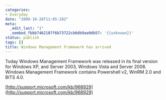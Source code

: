 ```yaml
---
categories:
- Everyday
date: "2009-10-28T11:05:28Z"
meta:
  _edit_last: "1"
  _oembed_fbbb7462107f6b73722cb6db9ae0db57: '{{unknown}}'
status: publish
tags: []
title: Windows Management Framework has arrived
---
```

Today Windows Management Framework was released in its final version for Windows XP, and Server 2003, Windows Vista and Server 2008. Windows Management Framework contains Powershell v2, WinRM 2.0 and BITS 4.0.

[http://support.microsoft.com/kb/968929](http://support.microsoft.com/kb/968929)

